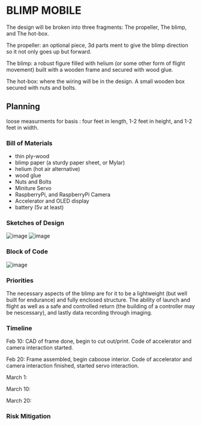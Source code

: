 # BLIMP MOBILE

The design will be broken into three fragments: The propeller, The blimp, and The hot-box.

The propeller:
  an optional piece, 3d parts ment to give the blimp direction so it not only goes up but forward.
  
The blimp:
  a robust figure filled with helium (or some other form of flight movement) built with a wooden frame and secured with wood glue.
  
The hot-box:
  where the wiring will be in the design. A small wooden box secured with nuts and bolts.

## Planning
  
  loose measurments for basis : four feet in length, 1-2 feet in height, and 1-2 feet in width.  

### Bill of Materials
  - thin ply-wood
  - blimp paper (a sturdy paper sheet, or Mylar)
  - helium (hot air alternative)
  - wood glue
  - Nuts and Bolts
  - Miniture Servo
  - RaspberryPi, and RaspberryPi Camera
  - Accelerator and OLED display
  - battery (5v at least)
  
### Sketches of Design

![image](https://user-images.githubusercontent.com/61207267/151993253-47cd025b-dcf9-47f5-816e-ccb378cb40b4.png)
![image](https://user-images.githubusercontent.com/61207267/152361281-22aa66cb-7ac9-42d9-8056-85bfb2077f5f.png)


### Block of Code
![image](https://user-images.githubusercontent.com/61207267/152370016-ce261ec6-f1aa-4a64-b48c-0f3e840d32cd.png)

### Priorities 
 The necessary aspects of the blimp are for it to be a lightweight (but well built for endurance)  and fully enclosed structure. The ability of launch and flight as well as a safe and controlled return (the building of a controller may be nescessary), and lastly data recording through imaging.  

### Timeline

Feb 10:
  CAD of frame done, begin to cut out/print.
  Code of accelerator and camera interaction started.
  
Feb 20:
  Frame assembled, begin caboose interior.
  Code of accelerator and camera interaction finished, started servo interaction.
  
March 1:
  

March 10:

March 20:

### Risk Mitigation
